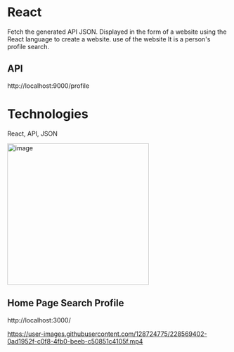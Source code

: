 # React 

Fetch the generated API JSON. Displayed in the form of a website using the React language to create a website. use of the website It is a person's profile search.
## API 
http://localhost:9000/profile

# Technologies 
  React, 
  API, 
  JSON


<img width="322" alt="image" src="https://user-images.githubusercontent.com/128724775/228578474-5a8004bd-f54d-4051-a31c-4a9ca63e71dd.png">

## Home Page Search Profile

http://localhost:3000/

https://user-images.githubusercontent.com/128724775/228569402-0ad1952f-c0f8-4fb0-beeb-c50851c4105f.mp4


